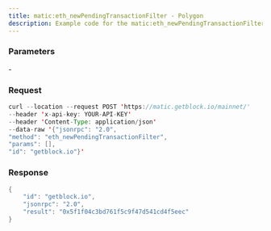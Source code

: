 ```yaml
---
title: matic:eth_newPendingTransactionFilter - Polygon
description: Example code for the matic:eth_newPendingTransactionFilter json-rpc method. Сomplete guide on how to use matic:eth_newPendingTransactionFilter json-rpc in GetBlock.io Web3 documentation.
---
```


### Parameters


\-

### Request

``` java
curl --location --request POST 'https://matic.getblock.io/mainnet/' 
--header 'x-api-key: YOUR-API-KEY' 
--header 'Content-Type: application/json' 
--data-raw '{"jsonrpc": "2.0",
"method": "eth_newPendingTransactionFilter",
"params": [],
"id": "getblock.io"}'
```

###  Response

``` java
{
    "id": "getblock.io",
    "jsonrpc": "2.0",
    "result": "0x5f1f04c3bd761f5c9f47d541cd4f5eec"
}
```

